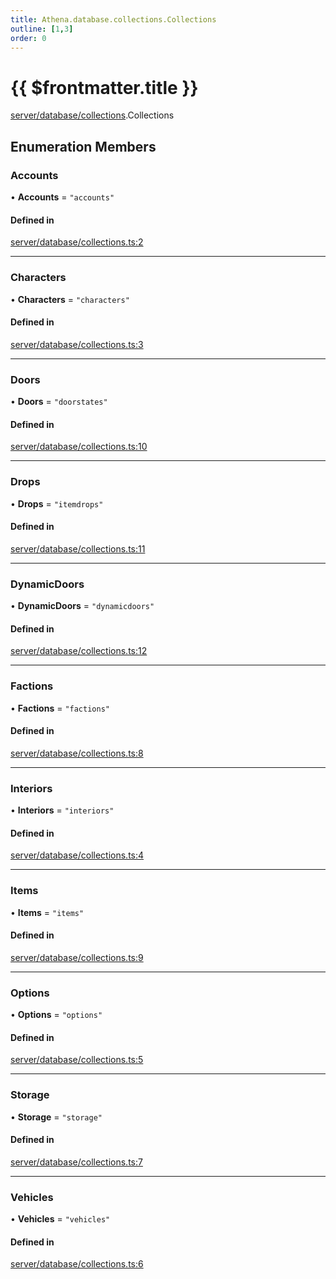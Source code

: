 ```yaml
---
title: Athena.database.collections.Collections
outline: [1,3]
order: 0
---
```


# {{ $frontmatter.title }}


[server/database/collections](../modules/server_database_collections.md).Collections

## Enumeration Members

### Accounts

• **Accounts** = ``"accounts"``

#### Defined in

[server/database/collections.ts:2](https://github.com/Stuyk/altv-athena/blob/d68aa20/src/core/server/database/collections.ts#L2)

___

### Characters

• **Characters** = ``"characters"``

#### Defined in

[server/database/collections.ts:3](https://github.com/Stuyk/altv-athena/blob/d68aa20/src/core/server/database/collections.ts#L3)

___

### Doors

• **Doors** = ``"doorstates"``

#### Defined in

[server/database/collections.ts:10](https://github.com/Stuyk/altv-athena/blob/d68aa20/src/core/server/database/collections.ts#L10)

___

### Drops

• **Drops** = ``"itemdrops"``

#### Defined in

[server/database/collections.ts:11](https://github.com/Stuyk/altv-athena/blob/d68aa20/src/core/server/database/collections.ts#L11)

___

### DynamicDoors

• **DynamicDoors** = ``"dynamicdoors"``

#### Defined in

[server/database/collections.ts:12](https://github.com/Stuyk/altv-athena/blob/d68aa20/src/core/server/database/collections.ts#L12)

___

### Factions

• **Factions** = ``"factions"``

#### Defined in

[server/database/collections.ts:8](https://github.com/Stuyk/altv-athena/blob/d68aa20/src/core/server/database/collections.ts#L8)

___

### Interiors

• **Interiors** = ``"interiors"``

#### Defined in

[server/database/collections.ts:4](https://github.com/Stuyk/altv-athena/blob/d68aa20/src/core/server/database/collections.ts#L4)

___

### Items

• **Items** = ``"items"``

#### Defined in

[server/database/collections.ts:9](https://github.com/Stuyk/altv-athena/blob/d68aa20/src/core/server/database/collections.ts#L9)

___

### Options

• **Options** = ``"options"``

#### Defined in

[server/database/collections.ts:5](https://github.com/Stuyk/altv-athena/blob/d68aa20/src/core/server/database/collections.ts#L5)

___

### Storage

• **Storage** = ``"storage"``

#### Defined in

[server/database/collections.ts:7](https://github.com/Stuyk/altv-athena/blob/d68aa20/src/core/server/database/collections.ts#L7)

___

### Vehicles

• **Vehicles** = ``"vehicles"``

#### Defined in

[server/database/collections.ts:6](https://github.com/Stuyk/altv-athena/blob/d68aa20/src/core/server/database/collections.ts#L6)
